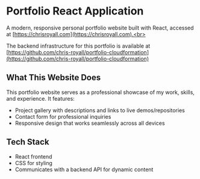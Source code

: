 # Portfolio React Application

A modern, responsive personal portfolio website built with React, accessed at [https://chrisroyall.com](https://chrisroyall.com).<br>

The backend infrastructure for this portfolio is available at [https://github.com/chris-royall/portfolio-cloudformation](https://github.com/chris-royall/portfolio-cloudformation)

## What This Website Does

This portfolio website serves as a professional showcase of my work, skills, and experience. It features:

- Project gallery with descriptions and links to live demos/repositories
- Contact form for professional inquiries
- Responsive design that works seamlessly across all devices

## Tech Stack

- React frontend
- CSS for styling
- Communicates with a backend API for dynamic content
